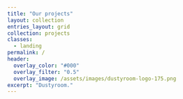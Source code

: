 ```yaml
---
title: "Our projects"
layout: collection
entries_layout: grid
collection: projects
classes:
  - landing
permalink: /
header:
  overlay_color: "#000"
  overlay_filter: "0.5"
  overlay_image: /assets/images/dustyroom-logo-175.png
excerpt: "Dustyroom."
---
```


